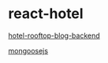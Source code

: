 # react-hotel

[hotel-rooftop-blog-backend](https://github.com/AdarshJamwal/hotel-rooftop-blog-backend)

[mongoosejs](https://mongoosejs.com/docs/index.html)

